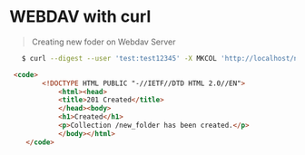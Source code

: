 # WEBDAV with curl

> Creating new foder on Webdav Server
```bash
   $ curl --digest --user 'test:test12345' -X MKCOL 'http://localhost/new_folder'
````
```Html
 <code>
        <!DOCTYPE HTML PUBLIC "-//IETF//DTD HTML 2.0//EN">
            <html><head>
            <title>201 Created</title>
            </head><body>
            <h1>Created</h1>
            <p>Collection /new_folder has been created.</p>
            </body></html>
    </code>
